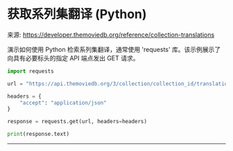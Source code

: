 # 获取系列集翻译 (Python)

来源: https://developer.themoviedb.org/reference/collection-translations

演示如何使用 Python 检索系列集翻译，通常使用 'requests' 库。该示例展示了向具有必要标头的指定 API 端点发出 GET 请求。

```python
import requests

url = "https://api.themoviedb.org/3/collection/collection_id/translations"

headers = {
    "accept": "application/json"
}

response = requests.get(url, headers=headers)

print(response.text)

```

--------------------------------
